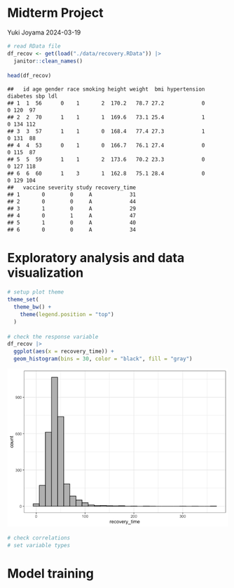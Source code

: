 Midterm Project
================
Yuki Joyama
2024-03-19

``` r
# read RData file
df_recov <- get(load("./data/recovery.RData")) |> 
  janitor::clean_names()

head(df_recov)
```

    ##   id age gender race smoking height weight  bmi hypertension diabetes sbp ldl
    ## 1  1  56      0    1       2  170.2   78.7 27.2            0        0 120  97
    ## 2  2  70      1    1       1  169.6   73.1 25.4            1        0 134 112
    ## 3  3  57      1    1       0  168.4   77.4 27.3            1        0 131  88
    ## 4  4  53      0    1       0  166.7   76.1 27.4            0        0 115  87
    ## 5  5  59      1    1       2  173.6   70.2 23.3            0        0 127 118
    ## 6  6  60      1    3       1  162.8   75.1 28.4            0        0 129 104
    ##   vaccine severity study recovery_time
    ## 1       0        0     A            31
    ## 2       0        0     A            44
    ## 3       1        0     A            29
    ## 4       0        1     A            47
    ## 5       1        0     A            40
    ## 6       0        0     A            34

# Exploratory analysis and data visualization

``` r
# setup plot theme
theme_set(
  theme_bw() +
    theme(legend.position = "top")
  )

# check the response variable
df_recov |> 
  ggplot(aes(x = recovery_time)) +
  geom_histogram(bins = 30, color = "black", fill = "gray")
```

![](analysis_YukiJoyama_yj2803_files/figure-gfm/unnamed-chunk-1-1.png)<!-- -->

``` r
# check correlations
# set variable types
```

# Model training
